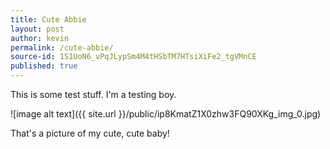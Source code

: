 ```yaml
---
title: Cute Abbie
layout: post
author: kevin
permalink: /cute-abbie/
source-id: 1S1UoN6_vPqJLypSm4M4tHSbTM7HTsiXiFe2_tgVMnCE
published: true
---
```

This is some test stuff. I'm a testing boy.

![image alt text]({{ site.url }}/public/ip8KmatZ1X0zhw3FQ90XKg_img_0.jpg)

That's a picture of my cute, cute baby!

